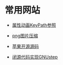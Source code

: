 # 常用网站

* [属性动画KeyPath参照](https://developer.apple.com/library/archive/documentation/Cocoa/Conceptual/CoreAnimation_guide/Key-ValueCodingExtensions/Key-ValueCodingExtensions.html)

* [png图片压缩](https://tinypng.com)

* [苹果开源源码](https://opensource.apple.com/tarballs/)

* [闭源代码实现GNUstep](https://github.com/gnustep/)
